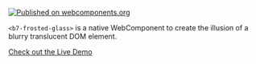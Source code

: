 [![Published on webcomponents.org](https://img.shields.io/badge/webcomponents.org-published-blue.svg)](https://www.webcomponents.org/element/@chronos/b7-frosted-glass)

```<b7-frosted-glass>``` is a native WebComponent to create the illusion of a blurry translucent DOM element.

[Check out the Live Demo](https://balint777.github.io/b7-frosted-glass)
